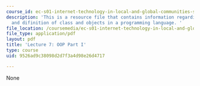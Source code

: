 ```yaml
---
course_id: ec-s01-internet-technology-in-local-and-global-communities-spring-2005-summer-2005
description: 'This is a resource file that contains information regarding the use
  and difinition of class and objects in a programming language. '
file_location: /coursemedia/ec-s01-internet-technology-in-local-and-global-communities-spring-2005-summer-2005/9526ad9c38098d2d7f3a4d98e26d4717_MITEC_S01S05_l07_classobj1.pdf
file_type: application/pdf
layout: pdf
title: 'Lecture 7: OOP Part I'
type: course
uid: 9526ad9c38098d2d7f3a4d98e26d4717

---
```

None